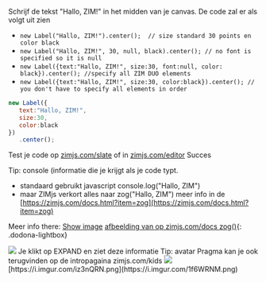 Schrijf de tekst "Hallo, ZIM!" in het midden van je canvas.
De code zal er als volgt uit zien
* ```new Label("Hallo, ZIM!").center();  // size standard 30 points en color black ```
* ```new Label("Hallo, ZIM!", 30, null, black).center(); // no font is specified so it is null ```
* ```new Label({text:"Hallo, ZIM!", size:30, font:null, color: black}).center(); //specify all ZIM DUO elements ```
* ```new Label({text:"Hallo, ZIM!", size:30, color:black}).center(); // you don't have to specify all elements in order ```

```javascript
new Label({
   text:"Hallo, ZIM!",
   size:30,
   color:black
})
   .center();
```

Test je code op [zimjs.com/slate](zimjs.com/slate) of in [zimjs.com/editor](zimjs.com/editor)
Succes

Tip: console (informatie die je krijgt als je code typt.
* standaard gebruikt javascript console.log("Hallo, ZIM") 
* maar ZIMjs verkort alles naar zog("Hallo, ZIM") meer info in de [https://zimjs.com/docs.html?item=zog](https://zimjs.com/docs.html?item=zog)

Meer info there: 
<a href="https://i.imgur.com/1f6WRNM.png" class="dodona-lightbox">Show image</a>
[afbeelding van op zimjs.com/docs zog()](https://i.imgur.com/1f6WRNM.png){: .dodona-lightbox}
<div class="dodona-centered-group">
   <img src="https://i.imgur.com/iz3nQRN.png" />
   Je klikt op EXPAND en ziet deze informatie 
   Tip: avatar Pragma kan je ook terugvinden op de intropagaina zimjs.com/kids 
   
  <img src="https://i.imgur.com/1f6WRNM.png" />
 [https://i.imgur.com/iz3nQRN.png](https://i.imgur.com/1f6WRNM.png)
</div>
